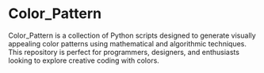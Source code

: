 # Color_Pattern
Color_Pattern is a collection of Python scripts designed to generate visually appealing color patterns using mathematical and algorithmic techniques. This repository is perfect for programmers, designers, and enthusiasts looking to explore creative coding with colors.
